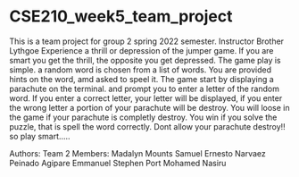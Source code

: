 # CSE210_week5_team_project
This is a team project for group 2 spring 2022 semester. Instructor Brother Lythgoe
Experience a thrill or depression of the jumper game. If you are smart you get the thrill, the opposite you get depressed.
The game play is simple. a random word is chosen from a list of words. You are provided hints on the word, amd asked to speel it. The game start by displaying a parachute on the terminal. and prompt you to enter a letter of the random word. If you enter a correct letter, your letter will be displayed, if you enter the wrong letter a portion of your parachute will be destroy. You will loose in the game if your parachute is completly destroy. You win if you solve the puzzle, that is spell the word correctly.
Dont allow your parachute destroy!! so play smart.....

Authors: Team 2 
Members: Madalyn Mounts 
        Samuel Ernesto Narvaez Peinado
        Agipare Emmanuel
        Stephen Port 
        Mohamed Nasiru


